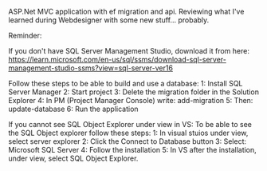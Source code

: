 ASP.Net MVC application with ef migration and api. 
Reviewing what I've learned during Webdesigner with some new stuff... probably.

Reminder:

If you don't have SQL Server Management Studio, download it from here: https://learn.microsoft.com/en-us/sql/ssms/download-sql-server-management-studio-ssms?view=sql-server-ver16

Follow these steps to be able to build and use a database:
  1: Install SQL Server Manager
  2: Start project
  3: Delete the migration folder in the Solution Explorer
  4: In PM (Project Manager Console) write: add-migration
  5: Then: update-database
  6: Run the application
  
 If you cannot see SQL Object Explorer under view in VS:
 To be able to see the SQL Object explorer follow these steps:
  1: In visual stuios under view, select server explorer
  2: Click the Connect to Database button
  3: Select: Microsoft SQL Server
  4: Follow the installation
  5: In VS after the installation, under view, select SQL Object Explorer.

